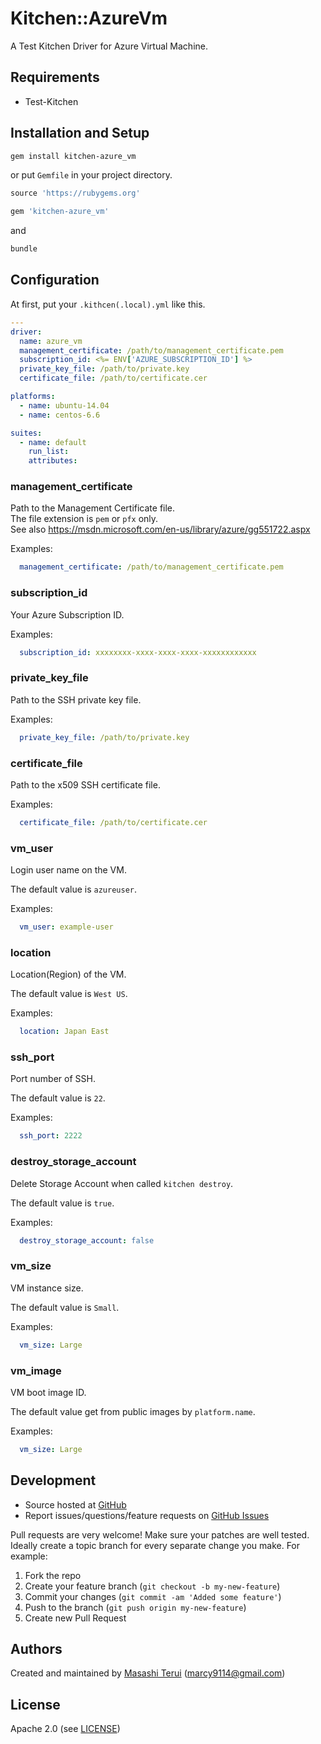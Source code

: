# <a name="title"></a> Kitchen::AzureVm

A Test Kitchen Driver for Azure Virtual Machine.

## <a name="requirements"></a> Requirements

- Test-Kitchen

## <a name="installation"></a> Installation and Setup

```sh
gem install kitchen-azure_vm
```

or put `Gemfile` in your project directory.

```ruby
source 'https://rubygems.org'

gem 'kitchen-azure_vm'
```

and

```sh
bundle
```

## <a name="config"></a> Configuration

At first, put your `.kithcen(.local).yml` like this.

```yml
---
driver:
  name: azure_vm
  management_certificate: /path/to/management_certificate.pem
  subscription_id: <%= ENV['AZURE_SUBSCRIPTION_ID'] %>
  private_key_file: /path/to/private.key
  certificate_file: /path/to/certificate.cer

platforms:
  - name: ubuntu-14.04
  - name: centos-6.6

suites:
  - name: default
    run_list:
    attributes:
```

### management_certificate

Path to the Management Certificate file.  
The file extension is `pem` or `pfx` only.  
See also https://msdn.microsoft.com/en-us/library/azure/gg551722.aspx

Examples:

```yml
  management_certificate: /path/to/management_certificate.pem
```

### subscription_id

Your Azure Subscription ID.  

Examples:

```yml
  subscription_id: xxxxxxxx-xxxx-xxxx-xxxx-xxxxxxxxxxxx
```

### private_key_file

Path to the SSH private key file.

Examples:

```yml
  private_key_file: /path/to/private.key
```

### certificate_file

Path to the x509 SSH certificate file.

Examples:

```yml
  certificate_file: /path/to/certificate.cer
```

### vm_user

Login user name on the VM.

The default value is `azureuser`.

Examples:

```yml
  vm_user: example-user
```

### location

Location(Region) of the VM.

The default value is `West US`.

Examples:

```yml
  location: Japan East
```

### ssh_port

Port number of SSH.

The default value is `22`.

Examples:

```yml
  ssh_port: 2222
```

### destroy_storage_account

Delete Storage Account when called `kitchen destroy`.

The default value is `true`.

Examples:

```yml
  destroy_storage_account: false
```

### vm_size

VM instance size.

The default value is `Small`.

Examples:

```yml
  vm_size: Large
```

### vm_image

VM boot image ID.

The default value get from public images by `platform.name`.

Examples:

```yml
  vm_size: Large
```

## <a name="development"></a> Development

* Source hosted at [GitHub][repo]
* Report issues/questions/feature requests on [GitHub Issues][issues]

Pull requests are very welcome! Make sure your patches are well tested.
Ideally create a topic branch for every separate change you make. For
example:

1. Fork the repo
2. Create your feature branch (`git checkout -b my-new-feature`)
3. Commit your changes (`git commit -am 'Added some feature'`)
4. Push to the branch (`git push origin my-new-feature`)
5. Create new Pull Request

## <a name="authors"></a> Authors

Created and maintained by [Masashi Terui][author] (<marcy9114@gmail.com>)

## <a name="license"></a> License

Apache 2.0 (see [LICENSE][license])


[author]:           https://github.com/marcy-terui
[issues]:           https://github.com/marcy-terui/kitchen-azure_vm/issues
[license]:          https://github.com/marcy-terui/kitchen-azure_vm/blob/master/LICENSE
[repo]:             https://github.com/marcy-terui/kitchen-azure_vm
[driver_usage]:     http://docs.kitchen-ci.org/drivers/usage
[chef_omnibus_dl]:  http://www.getchef.com/chef/install/
